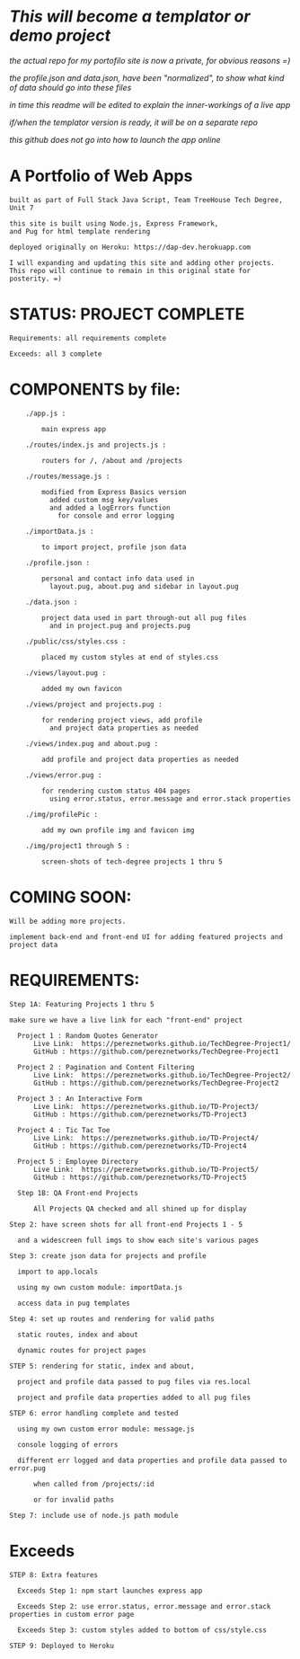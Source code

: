 # *This will become a templator or demo project*
    
   *the actual repo for my portofilo site is now a private, for obvious reasons =)*
   
   *the profile.json and data.json, have been "normalized", to show what kind of data should go into these files*
   
   *in time this readme will be edited to explain the inner-workings of a live app*
   
   *if/when the templator version is ready, it will be on a separate repo*
   
   *this github does not go into how to launch the app online*

# A Portfolio of Web Apps
    built as part of Full Stack Java Script, Team TreeHouse Tech Degree, Unit 7  

    this site is built using Node.js, Express Framework,
    and Pug for html template rendering

    deployed originally on Heroku: https://dap-dev.herokuapp.com
    
    I will expanding and updating this site and adding other projects.
    This repo will continue to remain in this original state for posterity. =)

# STATUS: PROJECT COMPLETE

    Requirements: all requirements complete

    Exceeds: all 3 complete

# COMPONENTS by file:

        ./app.js :

            main express app

        ./routes/index.js and projects.js :

            routers for /, /about and /projects

        ./routes/message.js :

            modified from Express Basics version
              added custom msg key/values
              and added a logErrors function
                for console and error logging

        ./importData.js :

            to import project, profile json data

        ./profile.json :

            personal and contact info data used in
              layout.pug, about.pug and sidebar in layout.pug

        ./data.json :

            project data used in part through-out all pug files
              and in project.pug and projects.pug

        ./public/css/styles.css :

            placed my custom styles at end of styles.css

        ./views/layout.pug :

            added my own favicon

        ./views/project and projects.pug :

            for rendering project views, add profile
              and project data properties as needed

        ./views/index.pug and about.pug :

            add profile and project data properties as needed

        ./views/error.pug :

            for rendering custom status 404 pages
              using error.status, error.message and error.stack properties

        ./img/profilePic :

            add my own profile img and favicon img

        ./img/project1 through 5 :

            screen-shots of tech-degree projects 1 thru 5

# COMING SOON:

    Will be adding more projects.

    implement back-end and front-end UI for adding featured projects and project data

# REQUIREMENTS:

    Step 1A: Featuring Projects 1 thru 5

    make sure we have a live link for each "front-end" project

      Project 1 : Random Quotes Generator
          Live Link:  https://pereznetworks.github.io/TechDegree-Project1/
          GitHub : https://github.com/pereznetworks/TechDegree-Project1

      Project 2 : Pagination and Content Filtering
          Live Link:  https://pereznetworks.github.io/TechDegree-Project2/
          GitHub : https://github.com/pereznetworks/TechDegree-Project2

      Project 3 : An Interactive Form
          Live Link:  https://pereznetworks.github.io/TD-Project3/
          GitHub : https://github.com/pereznetworks/TD-Project3

      Project 4 : Tic Tac Toe
          Live Link:  https://pereznetworks.github.io/TD-Project4/
          GitHub : https://github.com/pereznetworks/TD-Project4

      Project 5 : Employee Directory
          Live Link:  https://pereznetworks.github.io/TD-Project5/
          GitHub : https://github.com/pereznetworks/TD-Project5

      Step 1B: QA Front-end Projects

          All Projects QA checked and all shined up for display

    Step 2: have screen shots for all front-end Projects 1 - 5

      and a widescreen full imgs to show each site's various pages

    Step 3: create json data for projects and profile

      import to app.locals

      using my own custom module: importData.js

      access data in pug templates

    Step 4: set up routes and rendering for valid paths

      static routes, index and about

      dynamic routes for project pages

    STEP 5: rendering for static, index and about,

      project and profile data passed to pug files via res.local

      project and profile data properties added to all pug files

    STEP 6: error handling complete and tested

      using my own custom error module: message.js

      console logging of errors

      different err logged and data properties and profile data passed to error.pug

          when called from /projects/:id

          or for invalid paths

    Step 7: include use of node.js path module

# Exceeds

    STEP 8: Extra features

      Exceeds Step 1: npm start launches express app

      Exceeds Step 2: use error.status, error.message and error.stack properties in custom error page

      Exceeds Step 3: custom styles added to bottom of css/style.css

    STEP 9: Deployed to Heroku
